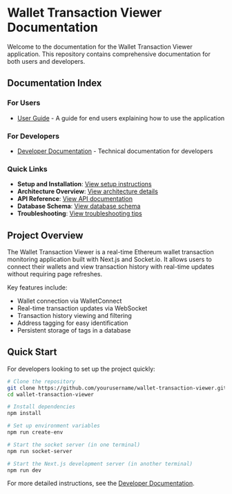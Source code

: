 # Wallet Transaction Viewer Documentation

Welcome to the documentation for the Wallet Transaction Viewer application. This repository contains comprehensive documentation for both users and developers.

## Documentation Index

### For Users
- [User Guide](USER_GUIDE.md) - A guide for end users explaining how to use the application

### For Developers
- [Developer Documentation](DOCUMENTATION.md) - Technical documentation for developers

### Quick Links

- **Setup and Installation**: [View setup instructions](DOCUMENTATION.md#setup-and-installation)
- **Architecture Overview**: [View architecture details](DOCUMENTATION.md#architecture)
- **API Reference**: [View API documentation](DOCUMENTATION.md#api-reference)
- **Database Schema**: [View database schema](DOCUMENTATION.md#database-schema)
- **Troubleshooting**: [View troubleshooting tips](DOCUMENTATION.md#troubleshooting)

## Project Overview

The Wallet Transaction Viewer is a real-time Ethereum wallet transaction monitoring application built with Next.js and Socket.io. It allows users to connect their wallets and view transaction history with real-time updates without requiring page refreshes.

Key features include:
- Wallet connection via WalletConnect
- Real-time transaction updates via WebSocket
- Transaction history viewing and filtering
- Address tagging for easy identification
- Persistent storage of tags in a database

## Quick Start

For developers looking to set up the project quickly:

```bash
# Clone the repository
git clone https://github.com/yourusername/wallet-transaction-viewer.git
cd wallet-transaction-viewer

# Install dependencies
npm install

# Set up environment variables
npm run create-env

# Start the socket server (in one terminal)
npm run socket-server

# Start the Next.js development server (in another terminal)
npm run dev
```

For more detailed instructions, see the [Developer Documentation](DOCUMENTATION.md). 